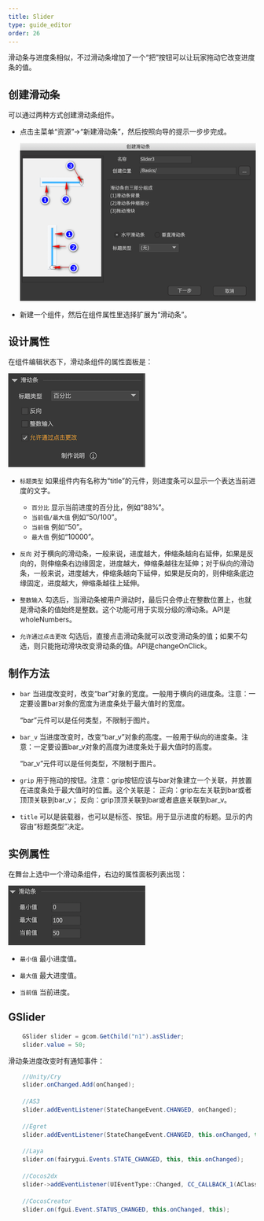 ```yaml
---
title: Slider
type: guide_editor
order: 26
---
```


滑动条与进度条相似，不过滑动条增加了一个“把”按钮可以让玩家拖动它改变进度条的值。

## 创建滑动条

可以通过两种方式创建滑动条组件。

- 点击主菜单“资源”->“新建滑动条”，然后按照向导的提示一步步完成。

  ![](../../images/QQ20191211-205435.png)

- 新建一个组件，然后在组件属性里选择扩展为“滑动条”。

## 设计属性

在组件编辑状态下，滑动条组件的属性面板是：

![](../../images/QQ20191211-205508.png)

- `标题类型` 如果组件内有名称为“title”的元件，则进度条可以显示一个表达当前进度的文字。
  - `百分比` 显示当前进度的百分比，例如“88%”。
  - `当前值/最大值` 例如“50/100”。
  - `当前值` 例如“50”。
  - `最大值` 例如“10000”。

- `反向` 对于横向的滑动条，一般来说，进度越大，伸缩条越向右延伸，如果是反向的，则伸缩条右边缘固定，进度越大，伸缩条越往左延伸；对于纵向的滑动条，一般来说，进度越大，伸缩条越向下延伸，如果是反向的，则伸缩条底边缘固定，进度越大，伸缩条越往上延伸。

- `整数输入` 勾选后，当滑动条被用户滑动时，最后只会停止在整数位置上，也就是滑动条的值始终是整数。这个功能可用于实现分级的滑动条。API是wholeNumbers。

- `允许通过点击更改` 勾选后，直接点击滑动条就可以改变滑动条的值；如果不勾选，则只能拖动滑块改变滑动条的值。API是changeOnClick。

## 制作方法

- `bar` 当进度改变时，改变“bar”对象的宽度。一般用于横向的进度条。注意：一定要设置bar对象的宽度为进度条处于最大值时的宽度。

  “bar”元件可以是任何类型，不限制于图片。

- `bar_v` 当进度改变时，改变“bar_v”对象的高度。一般用于纵向的进度条。注意：一定要设置bar_v对象的高度为进度条处于最大值时的高度。

  “bar_v”元件可以是任何类型，不限制于图片。

- `grip` 用于拖动的按钮。注意：grip按钮应该与bar对象建立一个关联，并放置在进度条处于最大值时的位置。这个关联是：
  正向：grip左左关联到bar或者顶顶关联到bar_v；
  反向：grip顶顶关联到bar或者底底关联到bar_v。

- `title` 可以是装载器，也可以是标签、按钮。用于显示进度的标题。显示的内容由“标题类型”决定。
 
## 实例属性

在舞台上选中一个滑动条组件，右边的属性面板列表出现：

![](../../images/QQ20191211-212644.png)

- `最小值` 最小进度值。

- `最大值` 最大进度值。

- `当前值` 当前进度。

## GSlider

```csharp
    GSlider slider = gcom.GetChild("n1").asSlider;
    slider.value = 50;
```

滑动条进度改变时有通知事件：

```csharp
    //Unity/Cry
    slider.onChanged.Add(onChanged);

    //AS3
    slider.addEventListener(StateChangeEvent.CHANGED, onChanged);

    //Egret
    slider.addEventListener(StateChangeEvent.CHANGED, this.onChanged, this);

    //Laya
    slider.on(fairygui.Events.STATE_CHANGED, this, this.onChanged);

    //Cocos2dx
    slider->addEventListener(UIEventType::Changed, CC_CALLBACK_1(AClass::onChanged, this));

    //CocosCreator
    slider.on(fgui.Event.STATUS_CHANGED, this.onChanged, this);
```